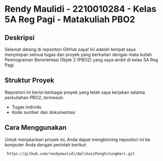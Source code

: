 # Rendy Maulidi - 2210010284 - Kelas 5A Reg Pagi - Matakuliah PBO2

## Deskripsi
Selamat datang di repositori GitHub saya! Ini adalah tempat saya menyimpan semua tugas dan proyek yang berkaitan dengan mata kuliah Pemrograman Berorientasi Objek 2 (PBO2) yang saya ambil di kelas 5A Reg Pagi.

## Struktur Proyek
Repositori ini berisi berbagai proyek yang telah saya kerjakan selama perkuliahan PBO2, termasuk:
- Tugas individu
- Kode sumber dan dokumentasi

## Cara Menggunakan
Untuk menjalankan proyek ini, Anda dapat mengkloning repositori ini ke komputer Anda dengan perintah berikut:

```bash
 https://github.com/rendymaulidi/AplikasiPenghitungHari.git
